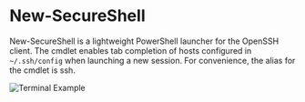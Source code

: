# New-SecureShell
New-SecureShell is a lightweight PowerShell launcher for the OpenSSH client. The cmdlet enables tab completion of hosts configured in ````~/.ssh/config```` when launching a new session. For convenience, the alias for the cmdlet is ssh.

![Terminal Example](https://raw.githubusercontent.com/autoalan/NewSecureShell/master/media/terminal.gif)

 
